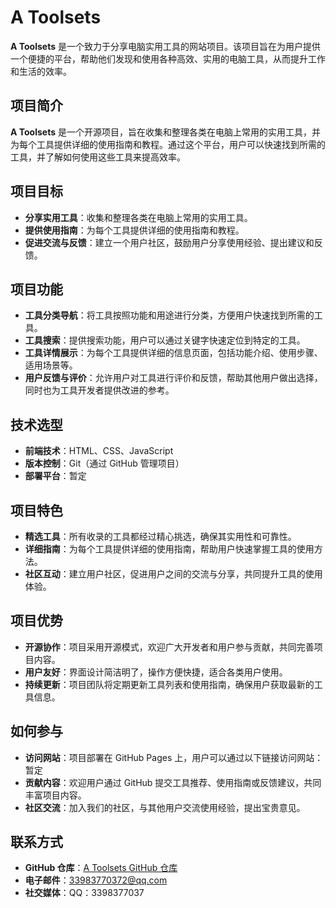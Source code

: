 # A Toolsets
**A Toolsets** 是一个致力于分享电脑实用工具的网站项目。该项目旨在为用户提供一个便捷的平台，帮助他们发现和使用各种高效、实用的电脑工具，从而提升工作和生活的效率。

## 项目简介
**A Toolsets** 是一个开源项目，旨在收集和整理各类在电脑上常用的实用工具，并为每个工具提供详细的使用指南和教程。通过这个平台，用户可以快速找到所需的工具，并了解如何使用这些工具来提高效率。

## 项目目标
+ **分享实用工具**：收集和整理各类在电脑上常用的实用工具。
+ **提供使用指南**：为每个工具提供详细的使用指南和教程。
+ **促进交流与反馈**：建立一个用户社区，鼓励用户分享使用经验、提出建议和反馈。

## 项目功能
+ **工具分类导航**：将工具按照功能和用途进行分类，方便用户快速找到所需的工具。
+ **工具搜索**：提供搜索功能，用户可以通过关键字快速定位到特定的工具。
+ **工具详情展示**：为每个工具提供详细的信息页面，包括功能介绍、使用步骤、适用场景等。
+ **用户反馈与评价**：允许用户对工具进行评价和反馈，帮助其他用户做出选择，同时也为工具开发者提供改进的参考。

## 技术选型
+ **前端技术**：HTML、CSS、JavaScript
+ **版本控制**：Git（通过 GitHub 管理项目）
+ **部署平台**：暂定

## 项目特色
+ **精选工具**：所有收录的工具都经过精心挑选，确保其实用性和可靠性。
+ **详细指南**：为每个工具提供详细的使用指南，帮助用户快速掌握工具的使用方法。
+ **社区互动**：建立用户社区，促进用户之间的交流与分享，共同提升工具的使用体验。

## 项目优势
+ **开源协作**：项目采用开源模式，欢迎广大开发者和用户参与贡献，共同完善项目内容。
+ **用户友好**：界面设计简洁明了，操作方便快捷，适合各类用户使用。
+ **持续更新**：项目团队将定期更新工具列表和使用指南，确保用户获取最新的工具信息。

## 如何参与
+ **访问网站**：项目部署在 GitHub Pages 上，用户可以通过以下链接访问网站：暂定
+ **贡献内容**：欢迎用户通过 GitHub 提交工具推荐、使用指南或反馈建议，共同丰富项目内容。
+ **社区交流**：加入我们的社区，与其他用户交流使用经验，提出宝贵意见。

## 联系方式
+ **GitHub 仓库**：[A Toolsets GitHub 仓库](https://github.com/starry777/A-Toolsets)
+ **电子邮件**：33983770372@qq.com
+ **社交媒体**：QQ：3398377037

